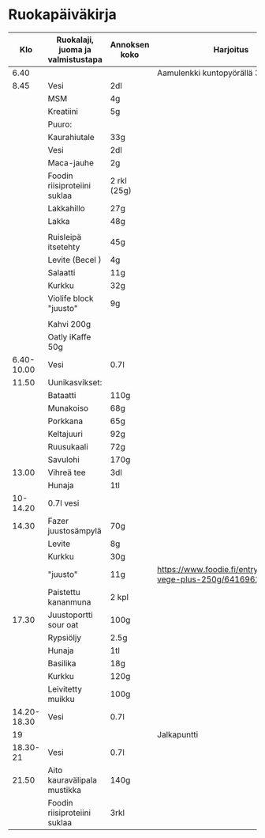 # Ruokapäiväkirja

|Klo|Ruokalaji, juoma ja valmistustapa|Annoksen koko|Harjoitus|
|---|---|---|---|
|6.40|||Aamulenkki kuntopyörällä 30min
|8.45|Vesi|2dl|
||MSM|4g|
||Kreatiini|5g|
||Puuro:
||Kaurahiutale| 33g
||Vesi|2dl
||Maca-jauhe | 2g
||Foodin riisiproteiini suklaa | 2 rkl (25g)
||Lakkahillo|27g
||Lakka|48g
||
|| Ruisleipä itsetehty | 45g
|| Levite (Becel )| 4g
|| Salaatti|11g
|| Kurkku | 32g
|| Violife block "juusto" | 9g
||
|| Kahvi 200g
|| Oatly iKaffe 50g
|6.40-10.00|Vesi|0.7l
|11.50|Uunikasvikset:
||Bataatti |110g
||Munakoiso |68g
||Porkkana |65g
||Keltajuuri |92g
||Ruusukaali|72g
||Savulohi|170g
|13.00|Vihreä tee|3dl
||Hunaja|1tl
|10-14.20|0.7l vesi
|14.30|Fazer juustosämpylä|70g
||Levite|8g
||Kurkku|30g
||"juusto"|11g|https://www.foodie.fi/entry/porlammin-vege-plus-250g/6416961002436
||Paistettu kananmuna|2 kpl
|17.30|Juustoportti sour oat|100g
||Rypsiöljy|2.5g
||Hunaja|1tl
||Basilika|18g
||Kurkku|120g
||Leivitetty muikku|100g
|14.20-18.30|Vesi|0.7l
|19|||Jalkapuntti
|18.30-21|Vesi|0.7l
|21.50|Aito kauravälipala mustikka|140g
||Foodin riisiproteiini suklaa|3rkl